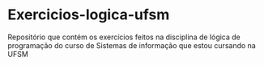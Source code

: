 # Exercicios-logica-ufsm
Repositório que contém os exercícios feitos na disciplina de lógica de programação do curso de Sistemas de informação que estou cursando na UFSM

